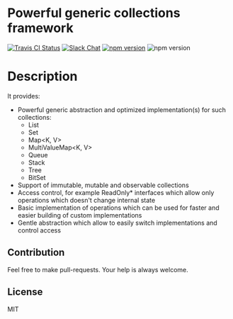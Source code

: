 # Powerful generic collections framework

[![Travis CI Status](https://img.shields.io/travis/monumentjs/core/master.svg?logo=travis)](https://travis-ci.org/monumentjs/core)
[![Slack Chat](https://img.shields.io/badge/slack-chat-brightgreen.svg?logo=slack)](https://join.slack.com/t/monumentjs/shared_invite/enQtNDY1ODA1MTExMzQ4LTI0MjllODEwOTk5MjM0NGIwY2YwNzVjNDU3YjEwYzYwYTNjMmI0NjFkNmNjMDFlMjA1NzgzODk0NjcxZTc4NjM)
[![npm version](https://badge.fury.io/js/%40monument%2Fcollections.svg)](https://badge.fury.io/js/%40monument%2Fcollections)
![npm version](https://david-dm.org/monumentjs/collections.svg)

# Description

It provides:
 
- Powerful generic abstraction and optimized implementation(s) for such collections:
  - List<T>
  - Set<T>
  - Map<K, V>
  - MultiValueMap<K, V>
  - Queue<T>
  - Stack<T>
  - Tree<T>
  - BitSet
- Support of immutable, mutable and observable collections
- Access control, for example ReadOnly* interfaces which allow only operations
  which doesn't change internal state 
- Basic implementation of operations which can be used for faster and easier building
  of custom implementations
- Gentle abstraction which allow to easily switch implementations and control access

## Contribution

Feel free to make pull-requests.
Your help is always welcome.


## License

MIT

